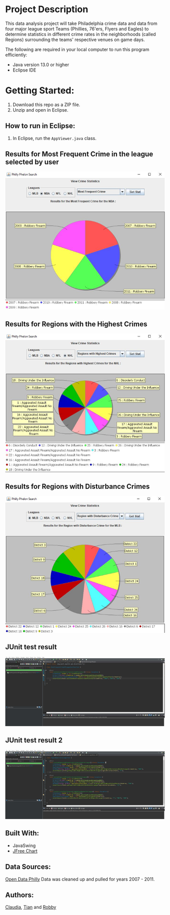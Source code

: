 # Project Description
This data analysis project will take Philadelphia crime data and data from four major league sport Teams (Phillies, 76'ers, Flyers and Eagles) to determine statistics in different crime rates in the neighborhoods (called Regions) surrounding the teams' respective venues on game days.

The following are required in your local computer to run this program efficiently: 
* Java version 13.0 or higher
* Eclipse IDE

# Getting Started:
1. Download this repo as a ZIP file.
2. Unzip and open in Eclipse. 

## How to run in Eclipse: 
1. In Eclipse, run the `AppViewer.java` class. 

## Results for Most Frequent Crime in the league selected by user
![Image1](https://github.com/UPenn-CIT599/final-project-team-14-philly-phelons/blob/master/Test_Run_Result_1.JPG)


## Results for Regions with the Highest Crimes
![Image2](https://github.com/UPenn-CIT599/final-project-team-14-philly-phelons/blob/master/Test_Run_Result_2.JPG)

## Results for Regions with Disturbance Crimes
![Image3](https://github.com/UPenn-CIT599/final-project-team-14-philly-phelons/blob/master/Test_Run_Result_3.JPG)

## JUnit test result
![Image4](https://github.com/UPenn-CIT599/final-project-team-14-philly-phelons/blob/master/JUnit%20test%20new.JPG)

## JUnit test result 2
![Image5](https://github.com/UPenn-CIT599/final-project-team-14-philly-phelons/blob/master/JUnit%20Test%202%20new.JPG)

## Built With:
* JavaSwing
* [JFree Chart](http://www.jfree.org/jfreechart/)

## Data Sources:
[Open Data Philly](https://www.opendataphilly.org/) Data was cleaned up and pulled for years 2007 - 2011.

## Authors:
[Claudia](https://github.com/QueenClau), [Tian](https://github.com/txue2020) and [Robby](https://github.com/P0bbn)
